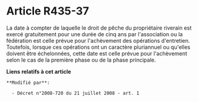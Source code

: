 # Article R435-37

La date à compter de laquelle le droit de pêche du propriétaire riverain est exercé gratuitement pour une durée de cinq ans
par l'association ou la fédération est celle prévue pour l'achèvement des opérations d'entretien. Toutefois, lorsque ces
opérations ont un caractère pluriannuel ou qu'elles doivent être échelonnées, cette date est celle prévue pour l'achèvement
selon le cas de la première phase ou de la phase principale.

**Liens relatifs à cet article**

	**Modifié par**:

	  - Décret n°2008-720 du 21 juillet 2008 - art. 1
